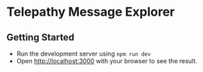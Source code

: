 # Telepathy Message Explorer

## Getting Started

- Run the development server using `npm run dev`
- Open [http://localhost:3000](http://localhost:3000) with your browser to see the result.

